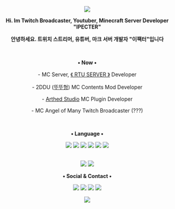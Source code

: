 <div align="center">
  <a href="#"><img src="https://capsule-render.vercel.app/api?type=waving&height=240&text=•%20IPECTER%20이팩터%20•&fontSize=50&fontAlignY=40&fontColor=FFFFFF&color=0:4f4dff,100:de47cc"></a>
  <p><strong>Hi. Im Twitch Broadcaster, Youtuber, Minecraft Server Developer "IPECTER"</strong></p>
  <p><strong>안녕하세요. 트위치 스트리머, 유튜버, 마크 서버 개발자 "이팩터"입니다</strong></p>
  <br>
  <p>
    <p><strong>• Now •</strong></p>
    <p>- MC Server, <a href="https://site.rtuserver.kr">《 RTU SERVER 》</a> Developer</p>
    <p>- 2DDU (<a href="https://youtube.com/@2ddu">뚜뚜형</a>) MC Contents Mod Developer</p>
    <p>- <a href="https://github.com/Arthed-Studios">Arthed Studio<a> MC Plugin Developer</p>
    <p>- MC Angel of Many Twitch Broadcaster (???)</p>
  </p>
  <br>
<p>
  <p><strong>• Language •</strong></p>
  <a href="#"><img src="https://img.shields.io/badge/JAVA-f56042?&logo=oracle&style=for-the-badge&logoColor=ffffff"></a>
  <a href="#"><img src="https://img.shields.io/badge/PYTHON-4266f5?&logo=python&style=for-the-badge&logoColor=ffffff"></a>
  <a href="#"><img src="https://img.shields.io/badge/KOTLIN-d142f5?&logo=kotlin&style=for-the-badge&logoColor=ffffff"></a>
  <a href="#"><img src="https://img.shields.io/badge/C-429ef5?&logo=c&style=for-the-badge&logoColor=ffffff"></a>
  <a href="#"><img src="https://img.shields.io/badge/C%23-7542f5?&logo=c%20sharp&style=for-the-badge&logoColor=ffffff"></a>
  <a href="#"><img src="https://img.shields.io/badge/JAVASCRIPT-b89721?&logo=javascript&style=for-the-badge&logoColor=ffffff"></a>
</p>
<br>
<a href="#"><img src="https://github-readme-stats.vercel.app/api?username=IPECTER&count_private=true&show_icons=true&bg_color=DEG,4f4dff,de47cc&text_color=d6d6d6&title_color=f0f0f0&icon_color=f0f0f0&locale=en&line_height=27&hide_border=true&border_radius=0"></a>
<a href="#"><img src="https://github-readme-stats.vercel.app/api/top-langs/?username=IPECTER&langs_count=3&count_private=true&show_icons=true&bg_color=DEG,4f4dff,de47cc&text_color=d6d6d6&title_color=f0f0f0&icon_color=f0f0f0&locale=en&hide_border=true&border_radius=0"></a>
<br>
<p>
  <p><strong>• Social & Contact •</strong></p>
  <a href="https://twitch.tv/ipecter"><img src="https://img.shields.io/twitch/status/ipecter?color=%238142f5&logo=twitch&style=for-the-badge&logoColor=ffffff"></a>
  <a href="https://discord.gg/WnC2wFa6Uq"><img src="https://img.shields.io/discord/894887872765771796?color=%235865F2&label=Discord&logo=discord&style=for-the-badge&logoColor=ffffff"></a>
  <a href="https://youtube.com/c/%EC%9D%B4%ED%8C%A9%ED%84%B0"><img src="https://img.shields.io/youtube/channel/subscribers/UCScAFGefnrRrc41IC4DZGoQ?color=red&label=youtube&logo=youtube&style=for-the-badge&logoColor=ffffff"></a>
  <a href="mailto:ipectert@gmail.com?subject=[GitHub] "><img src="https://img.shields.io/badge/Email-ipectert%40gmail.com-EA4335?&logo=gmail&style=for-the-badge&logoColor=ffffff"></a>
  </p>
  <a href="#"><img src="https://capsule-render.vercel.app/api?type=waving&height=240&fontSize=50&fontAlignY=40&fontColor=FFFFFF&color=100:4f4dff,0:de47cc&section=footer"></a>
</div>
